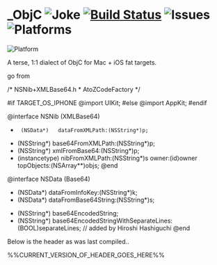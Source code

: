 
# _ObjC ![Joke](https://img.shields.io/badge/sexy-definitely-blue.svg) [![Build Status](https://travis-ci.org/mralexgray/_ObjC.svg?branch=master)](https://travis-ci.org/mralexgray/_ObjC) ![Issues](https://img.shields.io/github/issues/mralexgray/_ObjC.svg) ![Platforms](https://img.shields.io/badge/platform-mac%2Bios%2Bsimulator-lightgrey.svg)

![Platform](https://img.shields.io/cocoapods/p/_ObjC.svg)

A terse, 1:1 dialect of ObjC for Mac + iOS fat targets.




go from 

/*  NSNib+XMLBase64.h  *  AtoZCodeFactory */

#if TARGET_OS_IPHONE
@import UIKit;
#else
@import AppKit;
#endif

@interface			             NSNib (XMLBase64)
+      (NSData*)   dataFromXMLPath:(NSString*)p;
+    (NSString*) base64FromXMLPath:(NSString*)p;
+    (NSString*)     xmlFromBase64:(NSString*)p;
+ (instancetype)    nibFromXMLPath:(NSString*)s
														 owner:(id)owner
												topObjects:(NSArray**)objs;
@end

@interface                  NSData (Base64)
+   (NSData*)      dataFromInfoKey:(NSString*)k;
+   (NSData*) dataFromBase64String:(NSString*)s;
- (NSString*)  base64EncodedString;
- (NSString*) base64EncodedStringWithSeparateLines:(BOOL)separateLines; // added by Hiroshi Hashiguchi
@end

Below is the header as was last compiled..

%%CURRENT_VERSION_OF_HEADER_GOES_HERE%%